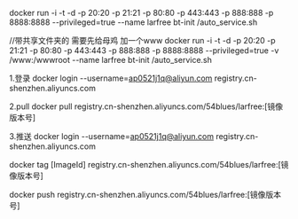 docker run -i -t -d -p 20:20 -p 21:21 -p 80:80 -p 443:443 -p 888:888 -p 8888:8888  --privileged=true --name larfree bt-init /auto_service.sh


//带共享文件夹的 需要先给母鸡 加一个www
docker run -i -t -d -p 20:20 -p 21:21 -p 80:80 -p 443:443 -p 888:888 -p 8888:8888  --privileged=true -v /www:/wwwroot --name  larfree bt-init /auto_service.sh



1.登录
docker login --username=ap0521j1q@aliyun.com registry.cn-shenzhen.aliyuncs.com


2.pull
docker pull registry.cn-shenzhen.aliyuncs.com/54blues/larfree:[镜像版本号]

3.推送
docker login --username=ap0521j1q@aliyun.com registry.cn-shenzhen.aliyuncs.com

docker tag [ImageId] registry.cn-shenzhen.aliyuncs.com/54blues/larfree:[镜像版本号]

docker push registry.cn-shenzhen.aliyuncs.com/54blues/larfree:[镜像版本号]
